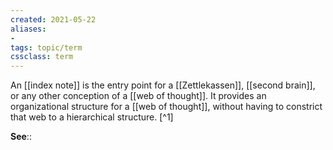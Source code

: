 ```yaml
---
created: 2021-05-22
aliases:
-
tags: topic/term
cssclass: term
---
```


An [[index note]] is the entry point for a [[Zettlekassen]], [[second brain]], or any other conception of a [[web of thought]]. It provides an organizational structure for a [[web of thought]], without having to constrict that web to a hierarchical structure. [^1]

**See**::

